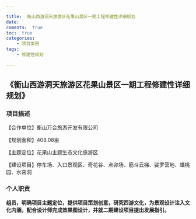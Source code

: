 ```yaml
---

title:  衡山西游洞天旅游区花果山景区一期工程修建性详细规划
date:  
coments:  true
toc:  true
categories:  
    - 项目案例
tags:
    - 修建性规划

---
```


## 《衡山西游洞天旅游区花果山景区一期工程修建性详细规划》 ##

### **项目描述** ###

【合作单位】衡山万合旅游开发有限公司

【规划面积】408.08亩

【主题定位】花果山主题生态文化旅游区

【建设项目】停车场、入口景观区、奇花谷、点卯场、筋斗云梯、娑罗营地、蟠桃园、水帘洞

### **个人职责** ###

**组员，明确项目主题定位，提供项目策划创意，研究西游文化，为景观设计注入文化内涵，配合设计师完成效果图设计，并就二期建设项目提出发展指引。**